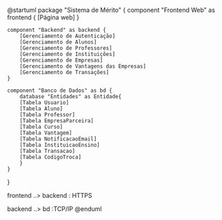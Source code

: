 @startuml
package "Sistema de Mérito" {
    component "Frontend Web" as frontend {
        [Página web]
    }

    component "Backend" as backend {
        [Gerenciamento de Autenticação]
        [Gerenciamento de Alunos]
        [Gerenciamento de Professores]
        [Gerenciamento de Instituições]
        [Gerenciamento de Empresas]
        [Gerenciamento de Vantagens das Empresas]
        [Gerenciamento de Transações]
    }

    component "Banco de Dados" as bd {
        database "Entidades" as Entidade{
        [Tabela Usuario]
        [Tabela Aluno]
        [Tabela Professor]
        [Tabela EmpresaParceira]
        [Tabela Curso]
        [Tabela Vantagem]
        [Tabela NotificacaoEmail]
        [Tabela InstituicaoEnsino]
        [Tabela Transacao]
        [Tabela CodigoTroca]
        }
    }
}

frontend ..> backend : HTTPS

backend ..> bd :TCP/IP
@enduml